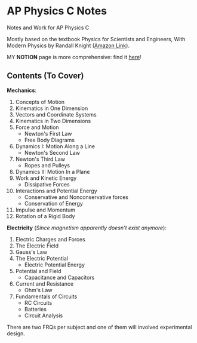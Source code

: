 # AP Physics C Notes
Notes and Work for AP Physics C

Mostly based on the textbook Physics for Scientists and Engineers, With Modern Physics by Randall Knight ([Amazon Link](https://www.amazon.com/Physics-Scientists-Engineers-Strategic-Approach-dp-0134081498/dp/0134081498/ref=mt_hardcover?_encoding=UTF8&me=&qid=)).

MY **NOTION** page is more comprehensive: find it [here](https://www.notion.so/nerdfighteria/AP-Physics-C-Review-ba4b6ffe8891443090f45b7302bda2d1)!

## Contents (To Cover)
**Mechanics**:
1. Concepts of Motion
2. Kinematics in One Dimension
3. Vectors and Coordinate Systems
4. Kinematics in Two Dimensions
5. Force and Motion
   - Newton's First Law
   - Free Body Diagrams
6. Dynamics I: Motion Along a Line
   - Newton's Second Law
7. Newton's Third Law
   - Ropes and Pulleys
8. Dynamics II: Motion In a Plane
9. Work and Kinetic Energy
    - Dissipative Forces
10. Interactions and Potential Energy
    - Conservative and Nonconservative forces
    - Conservation of Energy
11. Impulse and Momentum
12. Rotation of a Rigid Body

**Electricity** (*Since magnetism apparently doesn't exist anymore*):
1. Electric Charges and Forces
2. The Electric Field
3. Gauss's Law
4. The Electric Potential
   - Electric Potential Energy
5. Potential and Field
   - Capacitance and Capacitors
6. Current and Resistance
   - Ohm's Law
7. Fundamentals of Circuits
   - RC Circuits
   - Batteries
   - Circuit Analysis


There are two FRQs per subject and one of them will involved experimental design.
